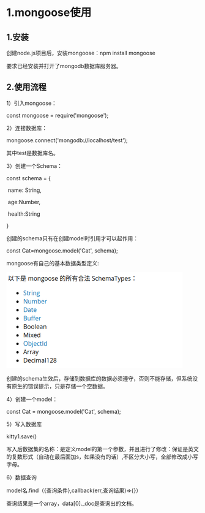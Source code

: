 # 1.mongoose使用

## 1.安装

创建node.js项目后，安装mongoose：npm install mongoose 

要求已经安装并打开了mongodb数据库服务器。

## 2.使用流程

1）引入mongoose：

const mongoose = require('mongoose');

2）连接数据库：

mongoose.connect('mongodb://localhost/test');

其中test是数据库名。

3）创建一个Schema：

const schema = {

​    name: String,

​    age:Number,

​    health:String

}

创建的schema只有在创建model时引用才可以起作用：

const Cat=mongoose.model('Cat', schema);

mongoose有自己的基本数据类型定义:

![image-20211124161346940](image-20211124161346940.png)

创建的schema生效后，存储到数据库的数据必须遵守，否则不能存储，但系统没有原生的错误提示，只是存储一个空数据。

4）创建一个model：

const Cat = mongoose.model('Cat', schema);

5）写入数据库

kitty1.save()

写入后数据集的名称：是定义model的第一个参数，并且进行了修改：保证是英文的复数形式（自动在最后面加s，如果没有的话）,不区分大小写，全部修改成小写字母。

6）数据查询

model名.find（{查询条件},callback(err,查询结果)=>{}）

查询结果是一个array，data[0]._doc是查询出的文档。
